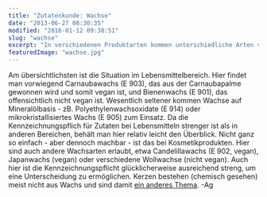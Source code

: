 ```yaml
---
title: "Zutatenkunde: Wachse"
date: "2013-06-27 08:30:35"
modified: "2016-01-12 09:38:51"
slug: "wachse"
excerpt: "In verschiedenen Produktarten kommen unterschiedliche Arten von Wachs zum Einsatz - manche sind vegan, andere nicht."
featuredImage: "wachse.jpg"
---
```


Am übersichtlichsten ist die Situation im Lebensmittelbereich. Hier findet man vorwiegend Carnaubawachs (E 903), das aus der Carnaubapalme gewonnen wird und somit vegan ist, und Bienenwachs (E 901), das offensichtlich nicht vegan ist. Wesentlich seltener kommen Wachse auf Mineralölbasis - zB. Polyethylenwachsoxidate (E 914) oder mikrokristallisiertes Wachs (E 905) zum Einsatz. Da die Kennzeichnungspflich für Zutaten bei Lebensmitteln strenger ist als in anderen Bereichen, behält man hier relativ leicht den Überblick. Nicht ganz so einfach - aber dennoch machbar - ist das bei Kosmetikprodukten. Hier sind auch andere Wachsarten erlaubt, etwa Candelillawachs (E 902, vegan), Japanwachs (vegan) oder verschiedene Wollwachse (nicht vegan). Auch hier ist die Kennzeichnungspflicht glücklicherweise ausreichend streng, um eine Unterscheidung zu ermöglichen. Kerzen bestehen (chemisch gesehen) meist nicht aus Wachs und sind damit [ein anderes Thema](https://www.veganblatt.com/kerzen). -Ag